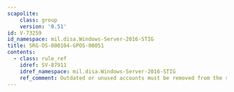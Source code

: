 ```yaml
---
scapolite:
    class: group
    version: '0.51'
id: V-73259
id_namespace: mil.disa.Windows-Server-2016-STIG
title: SRG-OS-000104-GPOS-00051
contents:
  - class: rule_ref
    idref: SV-87911
    idref_namespace: mil.disa.Windows-Server-2016-STIG
    ref_comment: Outdated or unused accounts must be removed from the system ...
---
```


